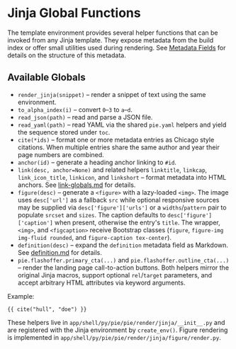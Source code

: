 # Jinja Global Functions

The template environment provides several helper functions that can be invoked
from any Jinja template. They expose metadata from the build index or offer
small utilities used during rendering. See [Metadata Fields](metadata-fields.md)
for details on the structure of this metadata.

## Available Globals

- `render_jinja(snippet)` – render a snippet of text using the same environment.
- `to_alpha_index(i)` – convert `0`–`3` to `a`–`d`.
- `read_json(path)` – read and parse a JSON file.
- `read_yaml(path)` – read YAML via the shared `pie.yaml` helpers and yield the
  sequence stored under `toc`.
- `cite(*ids)` – format one or more metadata entries as Chicago style
  citations. When multiple entries share the same author and year their page
  numbers are combined.
- `anchor(id)` – generate a heading anchor linking to `#id`.
- `link(desc, anchor=None)` and related helpers `linktitle`, `linkcap`,
  `link_icon_title`, `linkicon`, and `linkshort` – format metadata into HTML
  anchors. See [link-globals.md](link-globals.md) for details.
- `figure(desc)` – generate a `<figure>` with a lazy-loaded `<img>`. The image
  uses `desc['url']` as a fallback `src` while optional responsive sources may
  be supplied via `desc['figure']['urls']` or a `widths`/`pattern` pair to
  populate `srcset` and `sizes`. The caption defaults to
  `desc['figure']['caption']` when present, otherwise the entry's `title`. The
  wrapper, `<img>`, and `<figcaption>` receive Bootstrap classes (`figure`,
  `figure-img img-fluid rounded`, and `figure-caption tex-center`).
- `definition(desc)` – expand the `definition` metadata field as Markdown.
  See [definition.md](definition.md) for details.
- `pie.flashoffer.primary_cta(...)` and `pie.flashoffer.outline_cta(...)` –
  render the landing page call-to-action buttons. Both helpers mirror the
  original Jinja macros, support optional `rel`/`target` parameters, and accept
  arbitrary HTML attributes via keyword arguments.

Example:

```jinja
{{ cite("hull", "doe") }}
```

These helpers live in `app/shell/py/pie/pie/render/jinja/__init__.py` and are
registered with the Jinja environment by `create_env()`. Figure rendering is
implemented in `app/shell/py/pie/pie/render/jinja/figure/render.py`.

